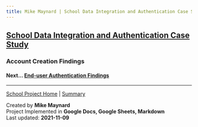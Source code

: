 ```yaml
---
title: Mike Maynard | School Data Integration and Authentication Case Study - Account Creation
---
```

## [School Data Integration and Authentication Case Study](./)

### Account Creation Findings






#### Next... [End-user Authentication Findings](authentication_findings.html)



---
[School Project Home](./) | [Summary](summary.html)

Created by **Mike Maynard**<BR>
Project Implemented in **Google Docs, Google Sheets, Markdown**<BR>
Last updated:  **2021-11-09**
